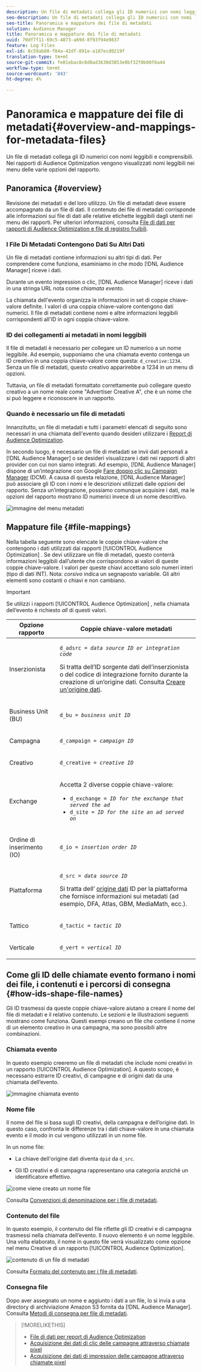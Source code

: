 ```yaml
---
description: Un file di metadati collega gli ID numerici con nomi leggibili e comprensibili. Nei rapporti di Audience Optimization vengono visualizzati nomi leggibili nei menu delle varie opzioni del rapporto.
seo-description: Un file di metadati collega gli ID numerici con nomi leggibili e comprensibili. Nei rapporti di Audience Optimization vengono visualizzati nomi leggibili nei menu delle varie opzioni del rapporto.
seo-title: Panoramica e mappature dei file di metadati
solution: Audience Manager
title: Panoramica e mappature dei file di metadati
uuid: 70df7f11-69c5-4873-a69d-8f93f94e9837
feature: Log Files
exl-id: 8c59ab80-f04a-42df-891e-a187ecd0219f
translation-type: tm+mt
source-git-commit: fe01ebac8c0d0ad3630d3853e0bf32f0b00f6a44
workflow-type: tm+mt
source-wordcount: '843'
ht-degree: 4%

---
```


# Panoramica e mappature dei file di metadati{#overview-and-mappings-for-metadata-files}

Un file di metadati collega gli ID numerici con nomi leggibili e comprensibili. Nei rapporti di Audience Optimization vengono visualizzati nomi leggibili nei menu delle varie opzioni del rapporto.

## Panoramica {#overview}

Revisione dei metadati e del loro utilizzo. Un file di metadati deve essere accompagnato da un file di dati. Il contenuto dei file di metadati corrisponde alle informazioni sui file di dati alle relative etichette leggibili dagli utenti nei menu dei rapporti. Per ulteriori informazioni, consulta [File di dati per rapporti di Audience Optimization e file di registro fruibili](../../../reporting/audience-optimization-reports/metadata-files-intro/datafiles-intro.md).

### I File Di Metadati Contengono Dati Su Altri Dati

Un file di metadati contiene informazioni su altri tipi di dati. Per comprendere come funziona, esaminiamo in che modo [!DNL Audience Manager] riceve i dati.

Durante un evento impression o clic, [!DNL Audience Manager] riceve i dati in una stringa URL nota come *chiamata evento*.

La chiamata dell&#39;evento organizza le informazioni in set di coppie chiave-valore definite. I valori di una coppia chiave-valore contengono dati numerici. Il file di metadati contiene nomi e altre informazioni leggibili corrispondenti all&#39;ID in ogni coppia chiave-valore.

### ID dei collegamenti ai metadati in nomi leggibili

Il file di metadati è necessario per collegare un ID numerico a un nome leggibile. Ad esempio, supponiamo che una chiamata evento contenga un ID creativo in una coppia chiave-valore come questa: `d_creative:1234`. Senza un file di metadati, questo creativo apparirebbe a 1234 in un menu di opzioni.

Tuttavia, un file di metadati formattato correttamente può collegare questo creativo a un nome reale come &quot;Advertiser Creative A&quot;, che è un nome che si può leggere e riconoscere in un rapporto.

### Quando è necessario un file di metadati

Innanzitutto, un file di metadati e tutti i parametri elencati di seguito sono necessari in una chiamata dell&#39;evento quando desideri utilizzare i [Report di Audience Optimization](../../../reporting/audience-optimization-reports/audience-optimization-reports.md).

In secondo luogo, è necessario un file di metadati se invii dati personali a [!DNL Audience Manager] o se desideri visualizzare i dati nei rapporti di altri provider con cui non siamo integrati. Ad esempio, [!DNL Audience Manager] dispone di un’integrazione con Google [Fare doppio clic su Campaign Manager](../../../reporting/audience-optimization-reports/aor-advertisers/import-dcm.md) (DCM). A causa di questa relazione, [!DNL Audience Manager] può associare gli ID con i nomi e le descrizioni utilizzati dalle opzioni del rapporto. Senza un’integrazione, possiamo comunque acquisire i dati, ma le opzioni del rapporto mostrano ID numerici invece di un nome descrittivo.

![immagine del menu metadati](/help/using/reporting/audience-optimization-reports/metadata-files-intro/assets/metadata_menu.png)

## Mappature file {#file-mappings}

Nella tabella seguente sono elencate le coppie chiave-valore che contengono i dati utilizzati dai rapporti [!UICONTROL Audience Optimization] . Se devi utilizzare un file di metadati, questo conterrà informazioni leggibili dall’utente che corrispondono ai valori di queste coppie chiave-valore. I valori per queste chiavi accettano solo numeri interi (tipo di dati INT). Nota: *corsivo* indica un segnaposto variabile. Gli altri elementi sono costanti o chiavi e non cambiano.

>[!IMPORTANT]
>
>Se utilizzi i rapporti [!UICONTROL Audience Optimization] , nella chiamata dell’evento è richiesto *all* di questi valori.

<table id="table_B2C8C493080E449CA71C4EF07D9476BD"> 
 <thead> 
  <tr> 
   <th colname="col1" class="entry"> Opzione rapporto </th> 
   <th colname="col2" class="entry"> Coppie chiave-valore metadati </th> 
  </tr> 
 </thead>
 <tbody> 
  <tr> 
   <td colname="col1"> <p>Inserzionista </p> </td> 
   <td colname="col2"> <p> <code>d_adsrc = <i>data source ID or integration code</i></code> </p> <p>Si tratta dell’ID sorgente dati dell’inserzionista o del codice di integrazione fornito durante la creazione di un’origine dati. Consulta <a href="../../../features/manage-datasources.md#create-data-source"> Creare un'origine dati</a>. </p> </td> 
  </tr> 
  <tr> 
   <td colname="col1"> <p>Business Unit (BU) </p> </td> 
   <td colname="col2"> <p> <code>d_bu = <i>business unit ID</i></code> </p> </td> 
  </tr> 
  <tr> 
   <td colname="col1"> <p>Campagna </p> </td> 
   <td colname="col2"> <p> <code>d_campaign = <i>campaign ID</i></code> </p> </td> 
  </tr> 
  <tr> 
   <td colname="col1"> <p>Creativo </p> </td> 
   <td colname="col2"> <p> <code>d_creative = <i>creative ID</i></code> </p> </td> 
  </tr> 
  <tr> 
   <td colname="col1"> <p>Exchange </p> </td> 
   <td colname="col2"> <p>Accetta 2 diverse coppie chiave-valore: </p> 
    <ul id="ul_3B3B751A8A134096B0912E81A0983B9D"> 
     <li id="li_57BAC45A7B274AB695945E174A4D8A35"> <code>d_exchange = <i>ID for the exchange that served the ad</i></code> </li> 
     <li id="li_CCDF00DE59D3451C8EF590DD3E1A806D"> <code>d_site = <i>ID for the site an ad served on</i></code> </li> 
    </ul> </td> 
  </tr> 
  <tr> 
   <td colname="col1"> <p>Ordine di inserimento (IO) </p> </td> 
   <td colname="col2"> <p> <code>d_io = <i>insertion order ID</i></code> </p> </td> 
  </tr> 
  <tr> 
   <td colname="col1"> <p>Piattaforma </p> </td> 
   <td colname="col2"> <p> <code>d_src = <i>data source ID</i></code> </p> <p>Si tratta dell’ <a href="../../../features/datasources-list-and-settings.md#data-sources-list-and-settings"> origine dati</a> ID per la piattaforma che fornisce informazioni sui metadati (ad esempio, DFA, Atlas, GBM, MediaMath, ecc.). </p> </td> 
  </tr> 
  <tr> 
   <td colname="col1"> <p>Tattico </p> </td> 
   <td colname="col2"> <p> <code>d_tactic = <i>tactic ID</i></code> </p> </td> 
  </tr> 
  <tr> 
   <td colname="col1"> <p>Verticale </p> </td> 
   <td colname="col2"> <p> <code>d_vert = <i>vertical ID</i></code> </p> </td> 
  </tr> 
 </tbody> 
</table>

## Come gli ID delle chiamate evento formano i nomi dei file, i contenuti e i percorsi di consegna {#how-ids-shape-file-names}

Gli ID trasmessi da queste coppie chiave-valore aiutano a creare il nome del file di metadati e il relativo contenuto. Le sezioni e le illustrazioni seguenti mostrano come funziona. Questi esempi creano un file che contiene il nome di un elemento creativo in una campagna, ma sono possibili altre combinazioni.

### Chiamata evento

In questo esempio creeremo un file di metadati che include nomi creativi in un rapporto [!UICONTROL Audience Optimization]. A questo scopo, è necessario estrarre ID creativi, di campagne e di origini dati da una chiamata dell’evento.

![immagine chiamata evento](/help/using/reporting/audience-optimization-reports/metadata-files-intro/assets/metadata_file_event.png)

### Nome file

Il nome del file si basa sugli ID creativi, della campagna e dell’origine dati. In questo caso, confronta le differenze tra i dati chiave-valore in una chiamata evento e il modo in cui vengono utilizzati in un nome file.

In un nome file:

* La chiave dell&#39;origine dati diventa `dpid` da `d_src`.

* Gli ID creativi e di campagna rappresentano una categoria anziché un identificatore effettivo.

![come viene creato un nome file](/help/using/reporting/audience-optimization-reports/metadata-files-intro/assets/metadata_file_name.png)

Consulta [Convenzioni di denominazione per i file di metadati](../../../reporting/audience-optimization-reports/metadata-files-intro/metadata-file-names.md).

### Contenuto del file

In questo esempio, il contenuto del file riflette gli ID creativi e di campagna trasmessi nella chiamata dell’evento. Il nuovo elemento è un nome leggibile. Una volta elaborato, il nome in questo file verrà visualizzato come opzione nel menu Creative di un rapporto [!UICONTROL Audience Optimization].

![contenuto di un file di metadati](/help/using/reporting/audience-optimization-reports/metadata-files-intro/assets/metadata_file_contents.png)

Consulta [Formato del contenuto per i file di metadati](../../../reporting/audience-optimization-reports/metadata-files-intro/metadata-file-contents.md).

### Consegna file

Dopo aver assegnato un nome e aggiunto i dati a un file, lo si invia a una directory di archiviazione Amazon S3 fornita da [!DNL Audience Manager]. Consulta [Metodi di consegna per file di metadati](../../../reporting/audience-optimization-reports/metadata-files-intro/metadata-delivery-methods.md).

>[!MORELIKETHIS]
>
>* [File di dati per report di Audience Optimization](../../../reporting/audience-optimization-reports/metadata-files-intro/datafiles-intro.md)
>* [Acquisizione dei dati di clic delle campagne attraverso chiamate pixel](../../../integration/media-data-integration/click-data-pixels.md)
>* [Acquisizione dei dati di impression delle campagne attraverso chiamate pixel](../../../integration/media-data-integration/impression-data-pixels.md)


